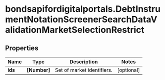 # bondsapifordigitalportals.DebtInstrumentNotationScreenerSearchDataValidationMarketSelectionRestrict

## Properties

Name | Type | Description | Notes
------------ | ------------- | ------------- | -------------
**ids** | **[Number]** | Set of market identifiers. | [optional] 


